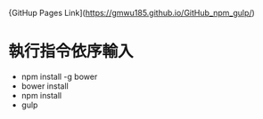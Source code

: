 {GitHup Pages Link](https://gmwu185.github.io/GitHub_npm_gulp/)

# 執行指令依序輸入

- npm install -g bower
- bower install
- npm install
- gulp
